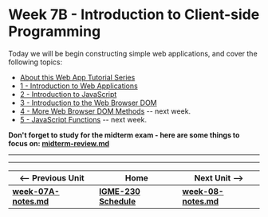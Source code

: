 # Week 7B - Introduction to Client-side Programming

Today we will be begin constructing simple web applications, and cover the following topics:

- [About this Web App Tutorial Series](https://github.com/tonethar/IGME-230-Master/tree/master/notes/web-apps-0.md)
- [1 - Introduction to Web Applications](https://github.com/tonethar/IGME-230-Master/tree/master/notes/web-apps-1.md)
- [2 - Introduction to JavaScript](https://github.com/tonethar/IGME-230-Master/tree/master/notes/web-apps-2.md)
- [3 - Introduction to the Web Browser DOM](https://github.com/tonethar/IGME-230-Master/tree/master/notes/web-apps-3.md)
- [4 - More Web Browser DOM Methods](https://github.com/tonethar/IGME-230-Master/tree/master/notes/web-apps-4.md) -- next week.
- [5 - JavaScript Functions](https://github.com/tonethar/IGME-230-Master/tree/master/notes/web-apps-5.md) -- next week.

**Don't forget to study for the midterm exam - here are some things to focus on: [midterm-review.md](../exams/midterm-review.md)**

<hr><hr>

| <-- Previous Unit | Home | Next Unit -->
| --- | --- | --- 
| [**week-07A-notes.md**](week-07A-notes.md)     |  [**IGME-230 Schedule**](../schedule.md) | [**week-08-notes.md**](week-08-notes.md)
